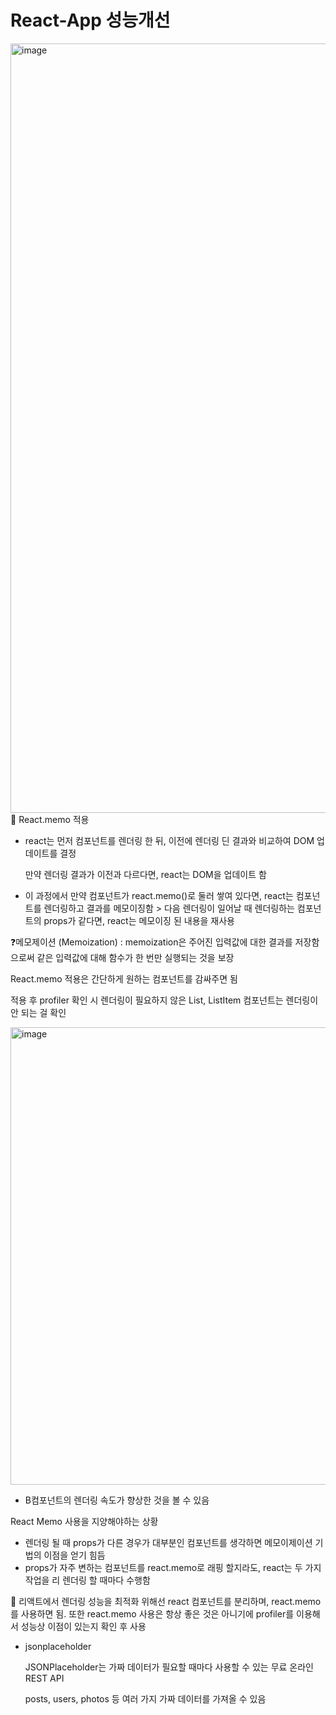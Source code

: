# React-App 성능개선

<img width="1231" alt="image" src="https://github.com/raheekang/react-performance/assets/134080499/ca6b0a5d-9e9e-42ff-82db-389ab591c1d5">


<aside>
📌 React.memo 적용

</aside>

- react는 먼저 컴포넌트를 렌더링 한 뒤, 이전에 렌더링 딘 결과와 비교하여 DOM 업데이트를 결정
    
    만약 렌더링 결과가 이전과 다르다면, react는 DOM을 업데이트 함
    
- 이 과정에서 만약 컴포넌트가 react.memo()로 둘러 쌓여 있다면, react는 컴포넌트를 렌더링하고 결과를  메모이징함 > 다음 렌더링이 일어날 때 렌더링하는 컴포넌트의 props가 같다면, react는 메모이징 된 내용을 재사용

❓메모제이션 (Memoization) : memoization은 주어진 입력값에 대한 결과를 저장함으로써 같은 입력값에 대해 함수가 한 번만 실행되는 것을 보장

React.memo 적용은 간단하게 원하는 컴포넌트를 감싸주면 됨

적용 후 profiler 확인 시 렌더링이 필요하지 않은 List, ListItem 컴포넌트는 렌더링이 안 되는 걸 확인 

<img width="732" alt="image" src="https://github.com/raheekang/react-performance/assets/134080499/9048e1fc-f91a-4db7-8dee-e4692513f2df">

- B컴포넌트의 렌더링 속도가 향상한 것을 볼 수 있음

React Memo 사용을 지양해야하는 상황

- 렌더링 될 때 props가 다른 경우가 대부분인 컴포넌트를 생각하면 메모이제이션 기법의 이점을 얻기 힘듬
- props가 자주 변하는 컴포넌트를 react.memo로 래핑 할지라도, react는 두 가지 작업을 리 렌더링 할 때마다 수행함

📌 리액트에서 렌더링 성능을 최적화 위해선 react 컴포넌트를 분리하며, react.memo 를 사용하면 됨. 또한 react.memo 사용은 항상 좋은 것은 아니기에 profiler를 이용해서 성능상 이점이 있는지 확인 후 사용


- jsonplaceholder
    
    JSONPlaceholder는 가짜 데이터가 필요할 때마다 사용할 수 있는 무료 온라인 REST API
    
    posts, users, photos 등 여러 가지 가짜 데이터를 가져올 수 있음
